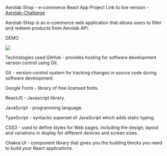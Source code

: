 Aerolab Shop - e-commerce React App Project
Link to live version - [Aerolab-Challenge](https://juancruzvalencia.github.io/aerolab-challenge/)

Aerolab SHop is an e-commerce web application that allows users to filter and redeem products from Aerolab API.

DEMO

![](https://github.com/JuanCruzValencia/aerolab-challenge/blob/main/aerolab-challenge.gif)

Technologies used
GitHub - provides hosting for software development version control using Git.

Git - version-control system for tracking changes in source code during software development.

Google Fonts - library of free licensed fonts.

ReactJS - Javascript library.

JavaScript - programming language.

TypeScript -  syntactic superset of JavaScript which adds static typing.

CSS3 - used to define styles for Web pages, including the design, layout and variations in display for different devices and screen sizes.

Chakra UI - component library that gives you the building blocks you need to build your React applications.